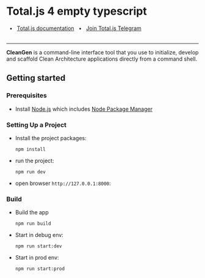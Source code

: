 <div>
  <h1>Total.js 4 empty typescript</h1>
  <div>
    <span>&nbsp;&nbsp;•&nbsp;&nbsp;</span>
    <a href="https://docs.totaljs.com">Total.js documentation</a>
    <span>&nbsp;&nbsp;•&nbsp;&nbsp;</span>
    <a href="https://t.me/totaljs">Join Total.js Telegram</a>
  </div>
</div>

<br />
<hr />

**CleanGen** is a command-line interface tool that you use to initialize, develop and scaffold Clean Architecture applications directly from a command shell.

## Getting started

### Prerequisites
- Install [Node.js](https://nodejs.org/en) which includes [Node Package Manager](https://docs.npmjs.com/getting-started)

### Setting Up a Project
- Install the project packages:
    ```
    npm install
    ```

- run the project:
    ```
    npm run dev
    ```

- open browser `http://127.0.0.1:8000`:

### Build
- Build the app
    ```
    npm run build
    ```

- Start in debug env:
    ```
    npm run start:dev
    ```

- Start in prod env:
    ```
    npm run start:prod
    ```